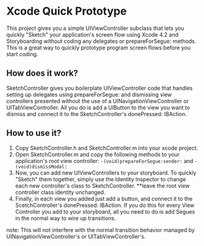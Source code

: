 # Xcode Quick Prototype

This project gives you a simple UIViewController subclass that lets you quickly "Sketch" your application's screen flow using Xcode 4.2 and Storyboarding without coding any delegates or prepareForSegue: methods. This is a great way to quickly prototype program screen flows before you start coding.

## How does it work?
SketchController gives you boilerplate UIViewController code that handles setting up delegates using prepareForSegue: and dismissing view controllers presented without the use of a UINavigationViewController or UITabViewController.  All you do is add a UIButton to the view you want to dismiss and connect it to the SketchController's donePressed: IBAction.


## How to use it?
1. Copy SketchController.h and SketchController.m into your xcode project.
2. Open SketchController.m and copy the following methods to your application's root view controller: `-(void)prepareForSegue:sender:` and `-(void)dismissModal:`
3. Now, you can add new UIViewControllers to your storyboard.  To quickly "Sketch" them together, simply use the Identity Inspector to change each new controller's class to SketchController. **leave the root view controller class identity unchanged.
4. Finally, in each view you added just add a button, and connect it to the ScetchController's donePressed: IBAction. If you do this for every View Controller you add to your storyboard, all you need to do is add Segues in the normal way to wire up transitions.

note:  This will not interfere with the normal transition behavior managed by UINavigationViewController's or UITabViewController's.


